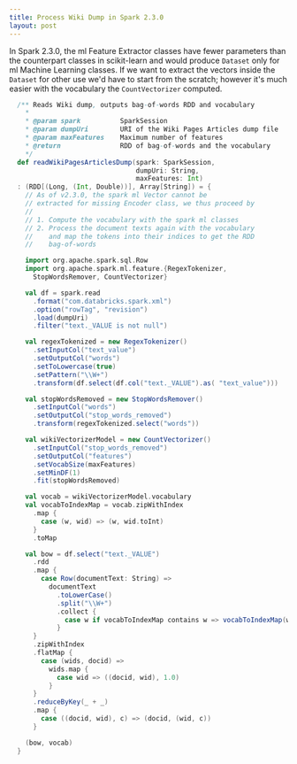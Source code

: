 ```yaml
---
title: Process Wiki Dump in Spark 2.3.0 
layout: post
---
```


<script src="https://cdnjs.cloudflare.com/ajax/libs/mathjax/2.7.0/MathJax.js?config=TeX-AMS-MML_HTMLorMML"></script>
<script type="text/x-mathjax-config">MathJax.Hub.Config({tex2jax: {inlineMath: [['$','$'], ['\\(','\\)']]}});</script>

In Spark 2.3.0, the ml Feature Extractor classes have fewer parameters than the counterpart classes in scikit-learn and would produce `Dataset` only for ml Machine Learning classes. If we want to extract the vectors inside the `Dataset` for other use we'd have to start from the scratch; however it's much easier with the vocabulary the `CountVectorizer` computed. 

```scala
  /** Reads Wiki dump, outputs bag-of-words RDD and vocabulary
    *
    * @param spark          SparkSession
    * @param dumpUri        URI of the Wiki Pages Articles dump file
    * @param maxFeatures    Maximum number of features
    * @return               RDD of bag-of-words and the vocabulary
    */
  def readWikiPagesArticlesDump(spark: SparkSession,
                                dumpUri: String,
                                maxFeatures: Int)
  : (RDD[(Long, (Int, Double))], Array[String]) = {
    // As of v2.3.0, the spark ml Vector cannot be
    // extracted for missing Encoder class, we thus proceed by
    //
    // 1. Compute the vocabulary with the spark ml classes
    // 2. Process the document texts again with the vocabulary
    //    and map the tokens into their indices to get the RDD
    //    bag-of-words

    import org.apache.spark.sql.Row
    import org.apache.spark.ml.feature.{RegexTokenizer,
      StopWordsRemover, CountVectorizer}

    val df = spark.read
      .format("com.databricks.spark.xml")
      .option("rowTag", "revision")
      .load(dumpUri)
      .filter("text._VALUE is not null")

    val regexTokenized = new RegexTokenizer()
      .setInputCol("text_value")
      .setOutputCol("words")
      .setToLowercase(true)
      .setPattern("\\W+")
      .transform(df.select(df.col("text._VALUE").as( "text_value")))

    val stopWordsRemoved = new StopWordsRemover()
      .setInputCol("words")
      .setOutputCol("stop_words_removed")
      .transform(regexTokenized.select("words"))

    val wikiVectorizerModel = new CountVectorizer()
      .setInputCol("stop_words_removed")
      .setOutputCol("features")
      .setVocabSize(maxFeatures)
      .setMinDF(1)
      .fit(stopWordsRemoved)

    val vocab = wikiVectorizerModel.vocabulary
    val vocabToIndexMap = vocab.zipWithIndex
      .map {
        case (w, wid) => (w, wid.toInt)
      }
      .toMap

    val bow = df.select("text._VALUE")
      .rdd
      .map {
        case Row(documentText: String) =>
          documentText
            .toLowerCase()
            .split("\\W+")
            .collect {
              case w if vocabToIndexMap contains w => vocabToIndexMap(w)
            }
      }
      .zipWithIndex
      .flatMap {
        case (wids, docid) =>
          wids.map {
            case wid => ((docid, wid), 1.0)
          }
      }
      .reduceByKey(_ + _)
      .map {
        case ((docid, wid), c) => (docid, (wid, c))
      }

    (bow, vocab)
  }
```
